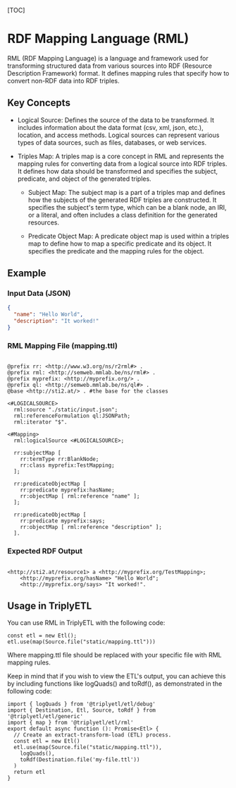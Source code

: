 [TOC]

# RDF Mapping Language (RML)


RML (RDF Mapping Language) is a language and framework used for transforming structured data from various sources into RDF (Resource Description Framework) format. It defines mapping rules that specify how to convert non-RDF data into RDF triples.

## Key Concepts

- Logical Source: Defines the source of the data to be transformed. It includes information about the data format (csv, xml, json, etc.), location, and access methods. Logical sources can represent various types of data sources, such as files, databases, or web services.

- Triples Map: A triples map is a core concept in RML and represents the mapping rules for converting data from a logical source into RDF triples. It defines how data should be transformed and specifies the subject, predicate, and object of the generated triples.

	- Subject Map: The subject map is a part of a triples map and defines how the subjects of the generated RDF triples are constructed. It specifies the subject's term type, which can be a blank node, an IRI, or a literal, and often includes a class definition for the generated resources.

	- Predicate Object Map: A predicate object map is used within a triples map to define how to map a specific predicate and its object. It specifies the predicate and the mapping rules for the object.


## Example

### Input Data (JSON)


```json
{
  "name": "Hello World",
  "description": "It worked!"
}
```

### RML Mapping File (mapping.ttl)

```turtle

@prefix rr: <http://www.w3.org/ns/r2rml#> .
@prefix rml: <http://semweb.mmlab.be/ns/rml#> .
@prefix myprefix: <http://myprefix.org/> .
@prefix ql: <http://semweb.mmlab.be/ns/ql#> .
@base <http://sti2.at/> . #the base for the classes

<#LOGICALSOURCE>
  rml:source "./static/input.json";
  rml:referenceFormulation ql:JSONPath;
  rml:iterator "$".

<#Mapping>
  rml:logicalSource <#LOGICALSOURCE>;

  rr:subjectMap [
    rr:termType rr:BlankNode;
    rr:class myprefix:TestMapping;
  ];

  rr:predicateObjectMap [
    rr:predicate myprefix:hasName;
    rr:objectMap [ rml:reference "name" ];
  ];

  rr:predicateObjectMap [
    rr:predicate myprefix:says;
    rr:objectMap [ rml:reference "description" ];
  ].
```

### Expected RDF Output

```turtle

<http://sti2.at/resource1> a <http://myprefix.org/TestMapping>;
    <http://myprefix.org/hasName> "Hello World";
    <http://myprefix.org/says> "It worked!".
```

## Usage in TriplyETL

You can use RML in TriplyETL with the following code:

```
const etl = new Etl();
etl.use(map(Source.file("static/mapping.ttl")))
```

Where mapping.ttl file should be replaced with your specific file with RML mapping rules.

Keep in mind that if you wish to view the ETL's output, you can achieve this by including functions like logQuads() and toRdf(), as demonstrated in the following code:

```
import { logQuads } from '@triplyetl/etl/debug'
import { Destination, Etl, Source, toRdf } from '@triplyetl/etl/generic'
import { map } from '@triplyetl/etl/rml'
export default async function (): Promise<Etl> {
  // Create an extract-transform-load (ETL) process.
  const etl = new Etl()
  etl.use(map(Source.file("static/mapping.ttl")),
    logQuads(),
    toRdf(Destination.file('my-file.ttl'))
  )
  return etl
}
```
